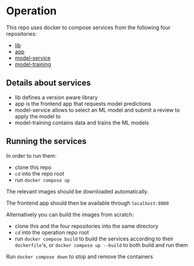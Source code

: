 # Operation

This repo uses docker to compose services from the following four repositories: 
- [lib](https://github.com/remla23-team04/lib)
- [app](https://github.com/remla23-team04/app)
- [model-service](https://github.com/remla23-team04/model-service)
- [model-training](https://github.com/remla23-team04/model-training)

## Details about services

- lib defines a version aware library
- app is the frontend app that requests model predictions
- model-service allows to select an ML model and submit a review to apply the model to
- model-training contains data and trains the ML models

## Running the services

In order to run them:
- clone this repo
- `cd` into the repo root
- run `docker compose up`

The relevant images should be downloaded automatically.

The frontend app should then be available through `localhost:8080`

Alternatively you can build the images from scratch:
- clone this and the four repositories into the same directory
- `cd` into the operation repo root
- run `docker compose build` to build the services according to their `dockerfile`'s, or `docker compose up --build` to both build and run them

Run `docker compose down` to stop and remove the containers
